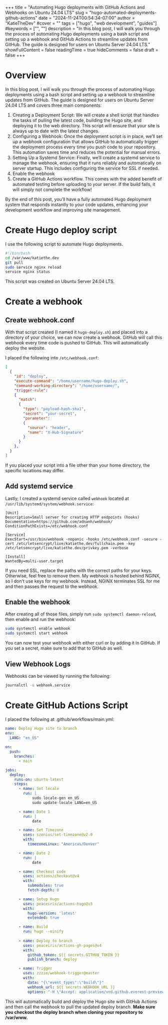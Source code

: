 +++
title = "Automating Hugo deployments with GitHub Actions and Webhooks on Ubuntu 24.04 LTS"
slug = "hugo-automated-deployments-github-actions"
date = "2024-11-24T00:54:34-07:00"
author = "KatieTheDev"
#cover = ""
tags = ["hugo", "web development", "guides"]
#keywords = ["", ""]
description = "In this blog post, I will walk you through the process of automating Hugo deployments using a bash script and setting up a webhook and GitHub Actions to streamline updates from GitHub. The guide is designed for users on Ubuntu Server 24.04 LTS."
showFullContent = false
readingTime = true
hideComments = false
draft = false
+++
# Overview
In this blog post, I will walk you through the process of automating Hugo deployments using a bash script and setting up a webhook to streamline updates from GitHub. The guide is designed for users on Ubuntu Server 24.04 LTS and covers three main components:

1.	Creating a Deployment Script: We will create a shell script that handles the tasks of pulling the latest code, building the Hugo site, and deploying it to the web directory. This script will ensure that your site is always up to date with the latest changes.
2.	Configuring a Webhook: Once the deployment script is in place, we’ll set up a webhook configuration that allows GitHub to automatically trigger the deployment process every time you push code to your repository. This automation saves time and reduces the potential for manual errors.
3.	Setting Up a Systemd Service: Finally, we’ll create a systemd service to manage the webhook, ensuring that it runs reliably and automatically on server startup. This includes configuring the service for SSL if needed.
4.	Enable the webhook
5.  Create a GitHub Actions workflow. This comes with the added benefit of automated testing before uploading to your server. If the build fails, it will simply not complete the workflow!

By the end of this post, you’ll have a fully automated Hugo deployment system that responds instantly to your code updates, enhancing your development workflow and improving site management.
# Create Hugo deploy script
I use the following script to automate Hugo deployments. 
```bash
#!/bin/bash
cd /var/www/katiethe.dev
git pull
sudo service nginx reload
service nginx status
```
This script was created on Ubuntu Server 24.04 LTS.

# Create a webhook
## Create webhook.conf
With that script created (I named it `hugo-deploy.sh`) and placed into a directory of your choice, we can now create a webhook. GitHub will call this webhook every time code is pushed to GitHub. This will automatically deploy the website.

I placed the following into `/etc/webhook.conf`:
```json
[
  {
    "id": "deploy",
    "execute-command": "/home/username/hugo-deploy.sh",
    "command-working-directory": "/home/username/",
    "trigger-rule":
    {
      "match":
      {
        "type": "payload-hash-sha1",
        "secret": "your-secret",
        "parameter":
        {
          "source": "header",
          "name": "X-Hub-Signature"
        }
      }
    },
  }
]
```
If you placed your script into a file other than your home directory, the specific locations may differ.

## Add systemd service
Lastly, I created a systemd service called `webhook` located at `/usr/lib/systemd/system/webhook.service`:
```text
[Unit]
Description=Small server for creating HTTP endpoints (hooks)
Documentation=https://github.com/adnanh/webhook/
ConditionPathExists=/etc/webhook.conf

[Service]
ExecStart=/usr/bin/webhook -nopanic -hooks /etc/webhook.conf -secure -cert /etc/letsencrypt/live/katiethe.dev/fullchain.pem -key /etc/letsencrypt/live/katiethe.dev/privkey.pem -verbose

[Install]
WantedBy=multi-user.target
```
If you need SSL, replace the paths with the correct paths for your keys. Otherwise, feel free to remove them. My webhook is hosted behind NGINX, so I don't use keys for my webhook. Instead, NGINX terminates SSL for me and then passes the request to the webhook.

## Enable the webhook
After creating all of those files, simply run `sudo systemctl daemon-reload`, then enable and run the webhook:
```bash
sudo systemctl enable webhook
sudo systemctl start webhook
```
You can now test your webhook with either curl or by adding it in GitHub. If you set a secret, make sure to add that to GitHub as well.

## View Webhook Logs
Webhooks can be viewed by running the following:
```bash
journalctl -u webhook.service
```

# Create GitHub Actions Script
I placed the following at .github/workflows/main.yml:
```yml
name: Deploy Hugo site to branch
env:
  LANG: "en_US"
  
on:
  push:
    branches:
      - main

jobs:
  deploy:
    runs-on: ubuntu-latest
    steps:
      - name: Set locale
        run: |
            sudo locale-gen en_US
            sudo update-locale LANG=en_US

      - name: Date 1
        run: |
            date

      - name: Set Timezone
        uses: szenius/set-timezone@v2.0
        with:
          timezoneLinux: "Americas/Denver"

      - name: Date 2
        run: |
            date

      - name: Checkout code
        uses: actions/checkout@v4
        with:
          submodules: true
          fetch-depth: 0

      - name: Setup Hugo
        uses: peaceiris/actions-hugo@v3
        with:
          hugo-version: 'latest'
          extended: true

      - name: Build
        run: hugo --minify
        
      - name: Deploy to branch
        uses: peaceiris/actions-gh-pages@v4
        with:
          github_token: ${{ secrets.GITHUB_TOKEN }}
          publish_branch: deploy

      - name: Trigger
        uses: zzzze/webhook-trigger@master
        with:
          data: "{\"event_type\":\"build\"}"
          webhook_url: ${{ secrets.WEBHOOK_URL }}
          options: "-H \"Accept: application/vnd.github.everest-preview+json\" -H \"Authorization: token ${{ secrets.WEBHOOK_TOKEN }}\""
```

This will automatically build and deploy the Hugo site with GitHub Actions and then call the webhook to pull the updated deploy branch. **Make sure you checkout the deploy branch when cloning your repository to /var/www.**
